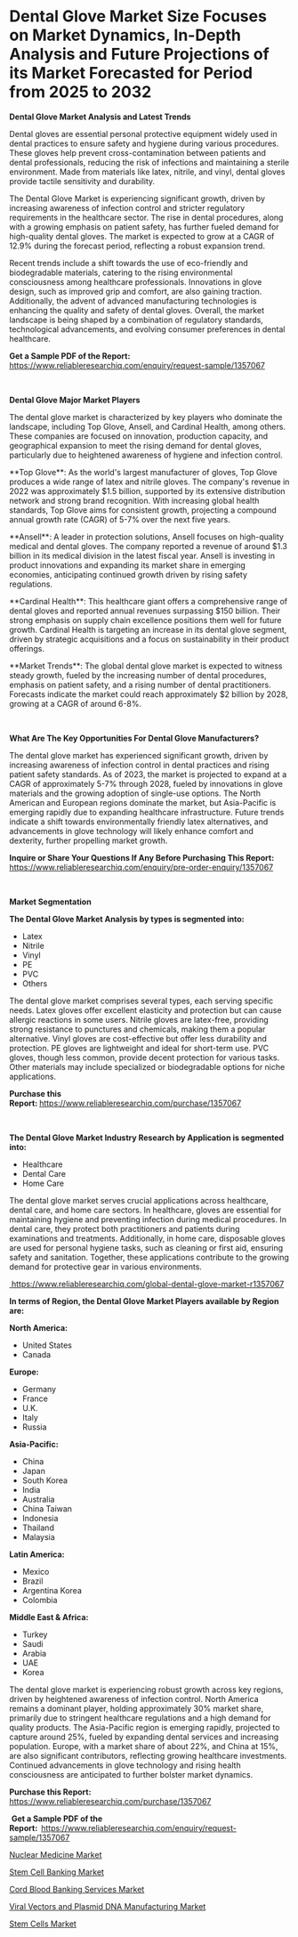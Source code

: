 <p><h1>Dental Glove Market Size Focuses on Market Dynamics, In-Depth Analysis and Future Projections of its Market Forecasted for Period from 2025 to 2032</h1></p><p><strong>Dental Glove Market Analysis and Latest Trends</strong></p>
<p><p>Dental gloves are essential personal protective equipment widely used in dental practices to ensure safety and hygiene during various procedures. These gloves help prevent cross-contamination between patients and dental professionals, reducing the risk of infections and maintaining a sterile environment. Made from materials like latex, nitrile, and vinyl, dental gloves provide tactile sensitivity and durability.</p><p>The Dental Glove Market is experiencing significant growth, driven by increasing awareness of infection control and stricter regulatory requirements in the healthcare sector. The rise in dental procedures, along with a growing emphasis on patient safety, has further fueled demand for high-quality dental gloves. The market is expected to grow at a CAGR of 12.9% during the forecast period, reflecting a robust expansion trend.</p><p>Recent trends include a shift towards the use of eco-friendly and biodegradable materials, catering to the rising environmental consciousness among healthcare professionals. Innovations in glove design, such as improved grip and comfort, are also gaining traction. Additionally, the advent of advanced manufacturing technologies is enhancing the quality and safety of dental gloves. Overall, the market landscape is being shaped by a combination of regulatory standards, technological advancements, and evolving consumer preferences in dental healthcare.</p></p>
<p><strong>Get a Sample PDF of the Report:&nbsp;</strong> <a href="https://www.reliableresearchiq.com/enquiry/request-sample/1357067?utm_campaign=1088&utm_medium=2&utm_source=Github&utm_content=ia&utm_term=03032025&utm_id=dental-glove">https://www.reliableresearchiq.com/enquiry/request-sample/1357067</a></p>
<p>&nbsp;</p>
<p><strong>Dental Glove Major Market Players</strong></p>
<p><p>The dental glove market is characterized by key players who dominate the landscape, including Top Glove, Ansell, and Cardinal Health, among others. These companies are focused on innovation, production capacity, and geographical expansion to meet the rising demand for dental gloves, particularly due to heightened awareness of hygiene and infection control.</p><p>**Top Glove**: As the world's largest manufacturer of gloves, Top Glove produces a wide range of latex and nitrile gloves. The company's revenue in 2022 was approximately $1.5 billion, supported by its extensive distribution network and strong brand recognition. With increasing global health standards, Top Glove aims for consistent growth, projecting a compound annual growth rate (CAGR) of 5-7% over the next five years.</p><p>**Ansell**: A leader in protection solutions, Ansell focuses on high-quality medical and dental gloves. The company reported a revenue of around $1.3 billion in its medical division in the latest fiscal year. Ansell is investing in product innovations and expanding its market share in emerging economies, anticipating continued growth driven by rising safety regulations.</p><p>**Cardinal Health**: This healthcare giant offers a comprehensive range of dental gloves and reported annual revenues surpassing $150 billion. Their strong emphasis on supply chain excellence positions them well for future growth. Cardinal Health is targeting an increase in its dental glove segment, driven by strategic acquisitions and a focus on sustainability in their product offerings.</p><p>**Market Trends**: The global dental glove market is expected to witness steady growth, fueled by the increasing number of dental procedures, emphasis on patient safety, and a rising number of dental practitioners. Forecasts indicate the market could reach approximately $2 billion by 2028, growing at a CAGR of around 6-8%.</p></p>
<p>&nbsp;</p>
<p><strong>What Are The Key Opportunities For Dental Glove Manufacturers?</strong></p>
<p><p>The dental glove market has experienced significant growth, driven by increasing awareness of infection control in dental practices and rising patient safety standards. As of 2023, the market is projected to expand at a CAGR of approximately 5-7% through 2028, fueled by innovations in glove materials and the growing adoption of single-use options. The North American and European regions dominate the market, but Asia-Pacific is emerging rapidly due to expanding healthcare infrastructure. Future trends indicate a shift towards environmentally friendly latex alternatives, and advancements in glove technology will likely enhance comfort and dexterity, further propelling market growth.</p></p>
<p><strong>Inquire or Share Your Questions If Any Before Purchasing This Report:</strong> <a href="https://www.reliableresearchiq.com/enquiry/pre-order-enquiry/1357067?utm_campaign=1088&utm_medium=2&utm_source=Github&utm_content=ia&utm_term=03032025&utm_id=dental-glove">https://www.reliableresearchiq.com/enquiry/pre-order-enquiry/1357067</a></p>
<p>&nbsp;</p>
<p><strong>Market Segmentation</strong></p>
<p><strong>The Dental Glove Market Analysis by types is segmented into:</strong></p>
<p><ul><li>Latex</li><li>Nitrile</li><li>Vinyl</li><li>PE</li><li>PVC</li><li>Others</li></ul></p>
<p><p>The dental glove market comprises several types, each serving specific needs. Latex gloves offer excellent elasticity and protection but can cause allergic reactions in some users. Nitrile gloves are latex-free, providing strong resistance to punctures and chemicals, making them a popular alternative. Vinyl gloves are cost-effective but offer less durability and protection. PE gloves are lightweight and ideal for short-term use. PVC gloves, though less common, provide decent protection for various tasks. Other materials may include specialized or biodegradable options for niche applications.</p></p>
<p><strong>Purchase this Report:&nbsp;</strong><a href="https://www.reliableresearchiq.com/purchase/1357067?utm_campaign=1088&utm_medium=2&utm_source=Github&utm_content=ia&utm_term=03032025&utm_id=dental-glove">https://www.reliableresearchiq.com/purchase/1357067</a></p>
<p>&nbsp;</p>
<p><strong>The Dental Glove Market Industry Research by Application is segmented into:</strong></p>
<p><ul><li>Healthcare</li><li>Dental Care</li><li>Home Care</li></ul></p>
<p><p>The dental glove market serves crucial applications across healthcare, dental care, and home care sectors. In healthcare, gloves are essential for maintaining hygiene and preventing infection during medical procedures. In dental care, they protect both practitioners and patients during examinations and treatments. Additionally, in home care, disposable gloves are used for personal hygiene tasks, such as cleaning or first aid, ensuring safety and sanitation. Together, these applications contribute to the growing demand for protective gear in various environments.</p></p>
<p><a href="https://www.reliableresearchiq.com/global-dental-glove-market-r1357067?utm_campaign=1088&utm_medium=2&utm_source=Github&utm_content=ia&utm_term=03032025&utm_id=dental-glove">&nbsp;https://www.reliableresearchiq.com/global-dental-glove-market-r1357067</a></p>
<p><strong>In terms of Region, the Dental Glove Market Players available by Region are:</strong></p>
<p>
    <p> <strong> North America: </strong>
        <ul>
            <li>United States</li>
            <li>Canada</li>
        </ul>
        </p> 
    <p> <strong> Europe: </strong>
        <ul>
            <li>Germany</li>
            <li>France</li>
            <li>U.K.</li>
            <li>Italy</li>
            <li>Russia</li>
        </ul>
        </p> 
    <p> <strong> Asia-Pacific: </strong>
        <ul>
            <li>China</li>
            <li>Japan</li>
            <li>South Korea</li>
            <li>India</li>
            <li>Australia</li>
            <li>China Taiwan</li>
            <li>Indonesia</li>
            <li>Thailand</li>
            <li>Malaysia</li>
        </ul>
        </p> 
    <p> <strong> Latin America: </strong>
        <ul>
            <li>Mexico</li>
            <li>Brazil</li>
            <li>Argentina Korea</li>
            <li>Colombia</li>
        </ul>
        </p> 
    <p> <strong> Middle East & Africa: </strong>
        <ul>
            <li>Turkey</li>
            <li>Saudi</li>
            <li>Arabia</li>
            <li>UAE</li>
            <li>Korea</li>
        </ul>
    </p>
    </p>
<p><p>The dental glove market is experiencing robust growth across key regions, driven by heightened awareness of infection control. North America remains a dominant player, holding approximately 30% market share, primarily due to stringent healthcare regulations and a high demand for quality products. The Asia-Pacific region is emerging rapidly, projected to capture around 25%, fueled by expanding dental services and increasing population. Europe, with a market share of about 22%, and China at 15%, are also significant contributors, reflecting growing healthcare investments. Continued advancements in glove technology and rising health consciousness are anticipated to further bolster market dynamics.</p></p>
<p><strong>Purchase this Report: </strong><a href="https://www.reliableresearchiq.com/purchase/1357067?utm_campaign=1088&utm_medium=2&utm_source=Github&utm_content=ia&utm_term=03032025&utm_id=dental-glove">https://www.reliableresearchiq.com/purchase/1357067</a></p>
<p>&nbsp;<strong>Get a Sample PDF of the Report:&nbsp;&nbsp;</strong><a href="https://www.reliableresearchiq.com/enquiry/request-sample/1357067?utm_campaign=1088&utm_medium=2&utm_source=Github&utm_content=ia&utm_term=03032025&utm_id=dental-glove">https://www.reliableresearchiq.com/enquiry/request-sample/1357067</a></p>
<p><strong></strong></p>
<p><p><a href="https://github.com/avikalitesjj/Market-Research-Report-List-1/blob/main/nuclear-medicine-market.md?utm_campaign=1088&utm_medium=2&utm_source=Github&utm_content=ia&utm_term=03032025&utm_id=dental-glove">Nuclear Medicine Market</a></p><p><a href="https://github.com/pomasifilo/Market-Research-Report-List-1/blob/main/stem-cell-banking-market.md?utm_campaign=1088&utm_medium=2&utm_source=Github&utm_content=ia&utm_term=03032025&utm_id=dental-glove">Stem Cell Banking Market</a></p><p><a href="https://github.com/mharielmesa/Market-Research-Report-List-5/blob/main/cord-blood-banking-services-market.md?utm_campaign=1088&utm_medium=2&utm_source=Github&utm_content=ia&utm_term=03032025&utm_id=dental-glove">Cord Blood Banking Services Market</a></p><p><a href="https://github.com/tona7vba/Market-Research-Report-List-1/blob/main/viral-vectors-and-plasmid-dna-manufacturing-market.md?utm_campaign=1088&utm_medium=2&utm_source=Github&utm_content=ia&utm_term=03032025&utm_id=dental-glove">Viral Vectors and Plasmid DNA Manufacturing Market</a></p><p><a href="https://github.com/dringals/Market-Research-Report-List-6/blob/main/stem-cells-market.md?utm_campaign=1088&utm_medium=2&utm_source=Github&utm_content=ia&utm_term=03032025&utm_id=dental-glove">Stem Cells Market</a></p></p>